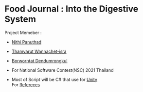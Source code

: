# Food Journal : Into the Digestive System
Project Memeber : 
 - [Nithi Panuthad](https://github.com/TryHardBoi)<br>
 - [Thamvarut Wannachet-isra](https://github.com/RealThamvarut)<br>
 - [Borworntat Dendumrongkul](https://github.com/MasterIceZ)<br>
 
- For National Software Contest(NSC) 2021 Thailand 
- Most of Script will be C# that use for [Unity](https://unity.com/)<br> For [Refereces](https://docs.unity3d.com/ScriptReference/)<br>
